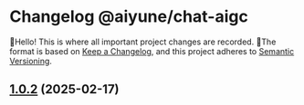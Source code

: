 # Changelog @aiyune/chat-aigc

 👋Hello! This is where all important project changes are recorded. 
📌The format is based on [Keep a Changelog](https://keepachangelog.com/en/1.0.0/), and this project adheres to [Semantic Versioning](https://semver.org/spec/v2.0.0.html).

## [1.0.2](https://github.com/aiyune/chat-aigc/compare/v1.0.1...v1.0.2) (2025-02-17)
